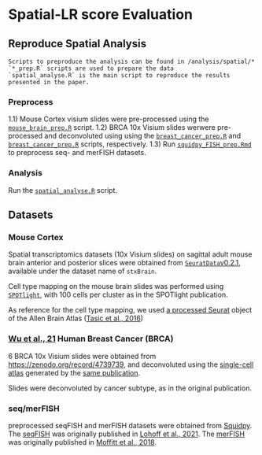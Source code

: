 # Spatial-LR score Evaluation

## Reproduce Spatial Analysis

```
Scripts to preproduce the analysis can be found in /analysis/spatial/*
`*_prep.R` scripts are used to prepare the data
`spatial_analyse.R` is the main script to reproduce the results presented in the paper.
```

### Preprocess
1.1) Mouse Cortex visium slides were pre-processed using the [`mouse_brain_prep.R`](https://github.com/saezlab/ligrec_decouple/tree/main/analysis/spatial/mouse_brain_prep.R) script.
1.2) BRCA 10x Visium slides werwere pre-processed and deconvoluted using using the [`breast_cancer_prep.R`](https://github.com/saezlab/ligrec_decouple/tree/main/analysis/spatial/mouse_brain_prep.R) and [`breast_cancer_prep.R`](https://github.com/saezlab/ligrec_decouple/tree/main/analysis/spatial/mouse_brain_deconv.R) scripts, respectively.
1.3) Run [`squidpy_FISH_prep.Rmd`](https://github.com/saezlab/ligrec_decouple/tree/main/analysis/spatial/squidpy_FISH_prep.Rmd) to preprocess seq- and merFISH datasets. 

### Analysis
Run the [`spatial_analyse.R`](https://github.com/saezlab/ligrec_decouple/tree/main/analysis/spatial/spatial_analyse.R) script.


## Datasets
### Mouse Cortex

Spatial transcriptomics datasets (10x Visium slides) on sagittal adult mouse brain
anterior and posterior slices were obtained from [`SeuratData`v0.2.1](https://github.com/satijalab/seurat-data),
available under the dataset name of `stxBrain`.

Cell type mapping on the mouse brain slides was performed using [`SPOTlight`](https://academic.oup.com/nar/article/49/9/e50/6129341#248806291), with
100 cells per cluster as in the SPOTlight publication. 

As reference for the cell type mapping, we used [a processed Seurat](https://satijalab.org/seurat/articles/spatial_vignette.html) object of the Allen Brain Atlas ([Tasic et al., 2016](https://www.nature.com/articles/nn.4216))

### [Wu et al., 21](https://www.nature.com/articles/s41588-021-00911-1) Human Breast Cancer (BRCA)

6 BRCA 10x Visium slides were obtained from https://zenodo.org/record/4739739, and deconvoluted using the [single-cell atlas](https://www.ncbi.nlm.nih.gov/geo/query/acc.cgi?acc=GSE176078) generated by the [same publication](https://www.nature.com/articles/s41588-021-00911-1).

Slides were deconvoluted by cancer subtype, as in the original publication.

### seq/merFISH
preprocessed seqFISH and merFISH datasets were obtained from [Squidpy](https://squidpy.readthedocs.io/en/latest/api.html#module-squidpy.datasets).
The [seqFISH](https://squidpy.readthedocs.io/en/stable/auto_tutorials/tutorial_seqfish.html#sphx-glr-auto-tutorials-tutorial-seqfish-py) was originally published in
[Lohoff et al., 2021](https://www.biorxiv.org/content/10.1101/2020.11.20.391896v1.abstract).
The [merFISH](https://squidpy.readthedocs.io/en/stable/auto_tutorials/tutorial_merfish.html#sphx-glr-auto-tutorials-tutorial-merfish-py) was originally published in
[Moffitt et al., 2018](https://www.science.org/doi/10.1126/science.aau5324).
